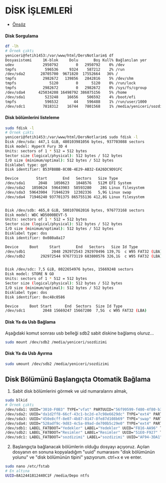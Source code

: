 # DİSK İŞLEMLERİ

- [Önsöz](https://github.com/cicekhasan/DersNotlarim)



#### Disk Sorgulama 

```bash
df -lh
# Örnek çıktı
yeniceri@fetih1453:/var/www/html/DersNotlarim$ df
Dosyasistemi     1K-blok     Dolu       Boş Kull% Bağlanılan yer
udev             2950792        0   2950792    0% /dev
tmpfs             596536     9324    587212    2% /run
/dev/sda2       28705700  9671820  17552664   36% /
tmpfs            2982672   139856   2842816    5% /dev/shm
tmpfs               5120        0      5120    0% /run/lock
tmpfs            2982672        0   2982672    0% /sys/fs/cgroup
/dev/sda4      425034208 16498792 386875156    5% /home
/dev/sda1         523248    16656    506592    4% /boot/efi
tmpfs             596532       44    596488    1% /run/user/1000
/dev/sdc1        7818312    16744   7801568    1% /media/yeniceri/sozdizimi
```

#### Disk bölümlerini listeleme

```bash
sudo fdisk -l
# Örnek çıktı
yeniceri@fetih1453:/var/www/html/DersNotlarim$ sudo fdisk -l
Disk /dev/sda: 447,1 GiB, 480103981056 bytes, 937703088 sectors
Disk model: HyperX Fury 3D 4
Units: sectors of 1 * 512 = 512 bytes
Sector size (logical/physical): 512 bytes / 512 bytes
I/O size (minimum/optimal): 512 bytes / 512 bytes
Disklabel type: gpt
Disk identifier: B53FB8BB-8C0B-4E29-AB32-EA26DC9D91FC

Device        Start       End   Sectors   Size Type
/dev/sda1      2048   1050623   1048576   512M EFI System
/dev/sda2   1050624  59643903  58593280    28G Linux filesystem
/dev/sda3  59643904  71946239  12302336   5,9G Linux swap
/dev/sda4  71946240 937701375 865755136 412,8G Linux filesystem


Disk /dev/sdb: 465,8 GiB, 500107862016 bytes, 976773168 sectors
Disk model: WDC WD5000BEVT-5
Units: sectors of 1 * 512 = 512 bytes
Sector size (logical/physical): 512 bytes / 512 bytes
I/O size (minimum/optimal): 512 bytes / 512 bytes
Disklabel type: dos
Disk identifier: 0x080a8a17

Device     Boot     Start       End   Sectors   Size Id Type
/dev/sdb1            2048 292972543 292970496 139,7G  c W95 FAT32 (LBA)
/dev/sdb2       292972544 976773119 683800576 326,1G  c W95 FAT32 (LBA)


Disk /dev/sdc: 7,5 GiB, 8022654976 bytes, 15669248 sectors
Disk model: STORE N GO      
Units: sectors of 1 * 512 = 512 bytes
Sector size (logical/physical): 512 bytes / 512 bytes
I/O size (minimum/optimal): 512 bytes / 512 bytes
Disklabel type: dos
Disk identifier: 0xc48c0586

Device     Boot Start      End  Sectors  Size Id Type
/dev/sdc1        2048 15669247 15667200  7,5G  c W95 FAT32 (LBA)
```

#### Disk Ya da Usb Bağlama

Aşağıdaki komut sonrası usb belleği sdb2 sabit diskine bağlamış oluruz...

```bash
sudo mount /dev/sdb2 /media/yeniceri/sozdizimi
```

#### Disk Ya da Usb Ayırma

```bash
sudo umount /dev/sdb2 /media/yeniceri/sozdizimi
```

## Disk Bölümünü Başlangıçta Otomatik Bağlama

1. Sabit disk bölümlerini  görmek ve uid numaralarını almak,

```bash
sudo blkid
# Örnek çıktı
/dev/sda1: UUID="3010-F0B3" TYPE="vfat" PARTUUID="56f99599-f480-4f80-b310-7e81ecaf5ba4"
/dev/sda2: UUID="da1d2ff8-66cf-43c1-bc2d-e7c98e6629dc" TYPE="ext4" PARTUUID="4b3d0ad6-7442-4680-af2f-0baa5a4cc90b"
/dev/sda3: UUID="450e8cff-8e07-4b87-8147-8fe87d108b69" TYPE="swap" PARTUUID="4749f39f-f78a-44ef-9a89-dccd2a1d3709"
/dev/sda4: UUID="528adf9c-9d83-4c5a-89ad-de700b5c29e0" TYPE="ext4" PARTUUID="2f13b73e-0110-4fab-8d7c-e8caaca37c29"
/dev/sdb1: LABEL_FATBOOT="Yedekler" LABEL="Yedekler" UUID="F816-AA96" TYPE="vfat" PARTUUID="080a8a17-01"
/dev/sdb2: LABEL_FATBOOT="Resimler" LABEL="Resimler" UUID="51E0-F927" TYPE="vfat" PARTUUID="080a8a17-02"
/dev/sdc1: LABEL_FATBOOT="sozdizimi" LABEL="sozdizimi" UUID="AF94-3DA1" TYPE="vfat" PARTUUID="c48c0586-01"
```

2. Başlangıçta bağlanacak bölümlerin olduğu dosyayı açıyoruz. Açılan dosyanın en sonuna kopyaladığım "uuid" numarasını "disk bölümünün yolunu" ve "disk bölümünün tipini"  yazıyorum. ctrl+x e ve enter.

```bash
sudo nano /etc/fstab
# En altına
UUID=8A12441812440C1F /media/Depo ntfs 
```

